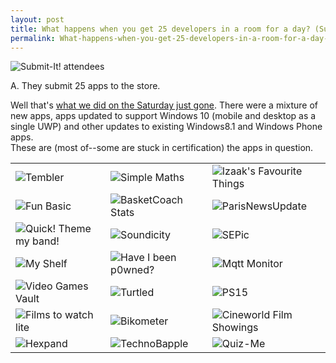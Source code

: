 ```yaml
---
layout: post
title: What happens when you get 25 developers in a room for a day? (Submit-It!)
permalink: What-happens-when-you-get-25-developers-in-a-room-for-a-day-Submit-It
---
```


![Submit-It! attendees](/winappsldn/images/600_444154244.jpg)

A. They submit 25 apps to the store.

Well that's [what we did on the Saturday just gone](http://www.meetup.com/wpuguk/events/225592021/). There were a mixture of new apps, apps updated to support Windows 10 (mobile and desktop as a single UWP) and other updates to existing Windows8.1 and Windows Phone apps.  
These are (most of--some are stuck in certification) the apps in question.

|     |     |     |
| --- | --- | --- |
| ![Tembler](/winappsldn/images/tembler.png) | ![Simple Maths](/winappsldn/images/simple-maths.png) | ![Izaak's Favourite Things](/winappsldn/images/izaak-ff.png) |
| ![Fun Basic](/winappsldn/images/fun-basic.png) | ![BasketCoach Stats](/winappsldn/images/basketcoach-stats) | ![ParisNewsUpdate](/winappsldn/images/ParisNewsUpdate) |
| ![Quick! Theme my band!](/winappsldn/images/quick-band.png) | ![Soundicity](/winappsldn/images/soundicity.png) | ![SEPic](/winappsldn/images/sepic.png) |
| ![My Shelf](/winappsldn/images/my-shelf.png) | ![Have I been p0wned?](/winappsldn/images/hibp.png) | ![Mqtt Monitor](/winappsldn/images/mqtt-monitor) |
| ![Video Games Vault](/winappsldn/images/video-games-vault.png) | ![Turtled](/winappsldn/images/turtled.png) | ![PS15](/winappsldn/images/ps15.png) |
| ![Films to watch lite](/winappsldn/images/films-to-watch-lite.png) | ![Bikometer](/winappsldn/images/bikometer.png) | ![Cineworld Film Showings](/winappsldn/images/cineworld.png) |
| ![Hexpand](/winappsldn/images/hexpand.png) | ![TechnoBapple](/winappsldn/images/techno-bapple.png) | ![Quiz-Me](/winappsldn/images/quiz-me.jpg) |
